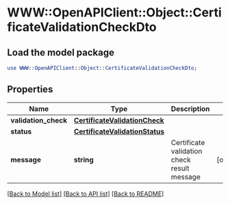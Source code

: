 # WWW::OpenAPIClient::Object::CertificateValidationCheckDto

## Load the model package
```perl
use WWW::OpenAPIClient::Object::CertificateValidationCheckDto;
```

## Properties
Name | Type | Description | Notes
------------ | ------------- | ------------- | -------------
**validation_check** | [**CertificateValidationCheck**](CertificateValidationCheck.md) |  | 
**status** | [**CertificateValidationStatus**](CertificateValidationStatus.md) |  | 
**message** | **string** | Certificate validation check result message | [optional] 

[[Back to Model list]](../README.md#documentation-for-models) [[Back to API list]](../README.md#documentation-for-api-endpoints) [[Back to README]](../README.md)


